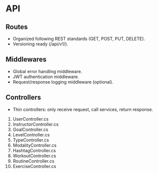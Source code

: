 # API
## Routes
- Organized following REST standards (GET, POST, PUT, DELETE).
- Versioning ready (/api/v1/).

## Middlewares
- Global error handling middleware.
- JWT authentication middleware.
- Request/response logging middleware (optional).

## Controllers
- Thin controllers: only receive request, call services, return response.

1. UserController.cs
2. InstructorController.cs
3. GoalController.cs
4. LevelController.cs
5. TypeController.cs
6. ModalityController.cs
7. HashtagController.cs
8. WorkoutController.cs
9. RoutineController.cs
10. ExerciseController.cs

